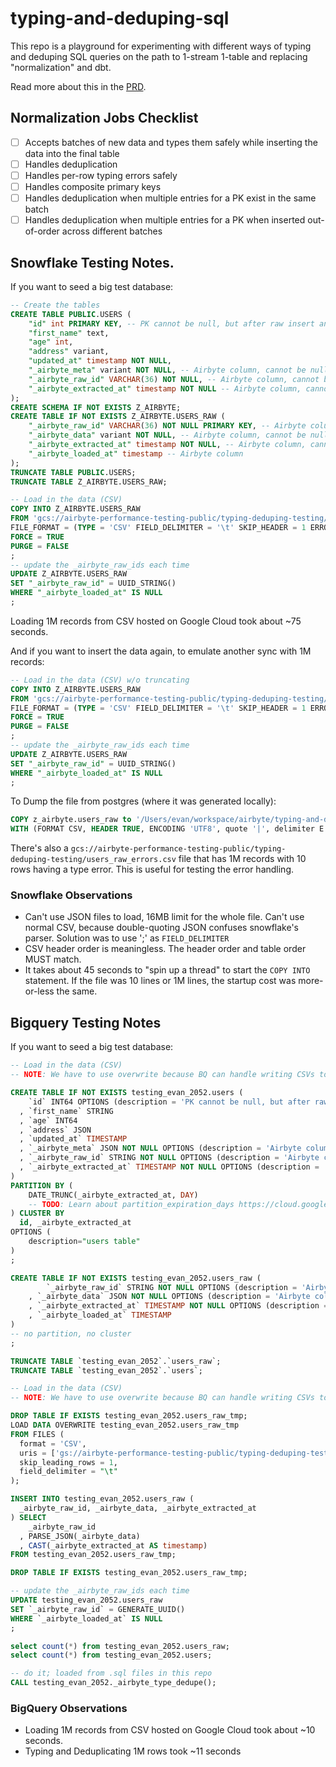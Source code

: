 # typing-and-deduping-sql

This repo is a playground for experimenting with different ways of typing and deduping SQL queries on the path to 1-stream 1-table and replacing "normalization" and dbt.

Read more about this in the [PRD](https://docs.google.com/document/d/126SLzFLMS2QYXHAItx1cn03aj0HMuuDlajlUAVFtSIM/edit).

## Normalization Jobs Checklist

- [ ] Accepts batches of new data and types them safely while inserting the data into the final table
- [ ] Handles deduplication
- [ ] Handles per-row typing errors safely
- [ ] Handles composite primary keys
- [ ] Handles deduplication when multiple entries for a PK exist in the same batch
- [ ] Handles deduplication when multiple entries for a PK when inserted out-of-order across different batches

## Snowflake Testing Notes.

If you want to seed a big test database:

```sql
-- Create the tables
CREATE TABLE PUBLIC.USERS (
    "id" int PRIMARY KEY, -- PK cannot be null, but after raw insert and before typing, row will be null
    "first_name" text,
    "age" int,
    "address" variant,
    "updated_at" timestamp NOT NULL,
    "_airbyte_meta" variant NOT NULL, -- Airbyte column, cannot be null
    "_airbyte_raw_id" VARCHAR(36) NOT NULL, -- Airbyte column, cannot be null
    "_airbyte_extracted_at" timestamp NOT NULL -- Airbyte column, cannot be null
);
CREATE SCHEMA IF NOT EXISTS Z_AIRBYTE;
CREATE TABLE IF NOT EXISTS Z_AIRBYTE.USERS_RAW (
    "_airbyte_raw_id" VARCHAR(36) NOT NULL PRIMARY KEY, -- Airbyte column, cannot be null
    "_airbyte_data" variant NOT NULL, -- Airbyte column, cannot be null
    "_airbyte_extracted_at" timestamp NOT NULL, -- Airbyte column, cannot be null
    "_airbyte_loaded_at" timestamp -- Airbyte column
);
TRUNCATE TABLE PUBLIC.USERS;
TRUNCATE TABLE Z_AIRBYTE.USERS_RAW;

-- Load in the data (CSV)
COPY INTO Z_AIRBYTE.USERS_RAW
FROM 'gcs://airbyte-performance-testing-public/typing-deduping-testing/users_raw.csv'
FILE_FORMAT = (TYPE = 'CSV' FIELD_DELIMITER = '\t' SKIP_HEADER = 1 ERROR_ON_COLUMN_COUNT_MISMATCH = FALSE)
FORCE = TRUE
PURGE = FALSE
;
-- update the _airbyte_raw_ids each time
UPDATE Z_AIRBYTE.USERS_RAW
SET "_airbyte_raw_id" = UUID_STRING()
WHERE "_airbyte_loaded_at" IS NULL
;
```

Loading 1M records from CSV hosted on Google Cloud took about ~75 seconds.

And if you want to insert the data again, to emulate another sync with 1M records:

```sql
-- Load in the data (CSV) w/o truncating
COPY INTO Z_AIRBYTE.USERS_RAW
FROM 'gcs://airbyte-performance-testing-public/typing-deduping-testing/users_raw.csv'
FILE_FORMAT = (TYPE = 'CSV' FIELD_DELIMITER = '\t' SKIP_HEADER = 1 ERROR_ON_COLUMN_COUNT_MISMATCH = FALSE)
FORCE = TRUE
PURGE = FALSE
;
-- update the _airbyte_raw_ids each time
UPDATE Z_AIRBYTE.USERS_RAW
SET "_airbyte_raw_id" = UUID_STRING()
WHERE "_airbyte_loaded_at" IS NULL
;
```

To Dump the file from postgres (where it was generated locally):

```sql
COPY z_airbyte.users_raw to '/Users/evan/workspace/airbyte/typing-and-deduping-sql-experiments/data/users_raw.csv'
WITH (FORMAT CSV, HEADER TRUE, ENCODING 'UTF8', quote '|', delimiter E'\t');
```

There's also a `gcs://airbyte-performance-testing-public/typing-deduping-testing/users_raw_errors.csv` file that has 1M records with 10 rows having a type error. This is useful for testing the error handling.

### Snowflake Observations

- Can't use JSON files to load, 16MB limit for the whole file. Can't use normal CSV, because double-quoting JSON confuses snowflake's parser. Solution was to use ';' as `FIELD_DELIMITER`
- CSV header order is meaningless. The header order and table order MUST match.
- It takes about 45 seconds to "spin up a thread" to start the `COPY INTO` statement. If the file was 10 lines or 1M lines, the startup cost was more-or-less the same.

## Bigquery Testing Notes

If you want to seed a big test database:

```sql
-- Load in the data (CSV)
-- NOTE: We have to use overwrite because BQ can handle writing CSVs to non-nullable columns.  This will alter the table to match the CSV and remove any partitioning or non-nullable-ness

CREATE TABLE IF NOT EXISTS testing_evan_2052.users (
    `id` INT64 OPTIONS (description = 'PK cannot be null, but after raw insert and before typing, row will be temporarily null')
  , `first_name` STRING
  , `age` INT64
  , `address` JSON
  , `updated_at` TIMESTAMP
  , `_airbyte_meta` JSON NOT NULL OPTIONS (description = 'Airbyte column, cannot be null')
  , `_airbyte_raw_id` STRING NOT NULL OPTIONS (description = 'Airbyte column, cannot be null')
  , `_airbyte_extracted_at` TIMESTAMP NOT NULL OPTIONS (description = 'Airbyte column, cannot be null')
)
PARTITION BY (
	DATE_TRUNC(_airbyte_extracted_at, DAY)
	-- TODO: Learn about partition_expiration_days https://cloud.google.com/bigquery/docs/creating-partitioned-tables
) CLUSTER BY
  id, _airbyte_extracted_at
OPTIONS (
	description="users table"
)
;

CREATE TABLE IF NOT EXISTS testing_evan_2052.users_raw (
        `_airbyte_raw_id` STRING NOT NULL OPTIONS (description = 'Airbyte column, cannot be null')
    , `_airbyte_data` JSON NOT NULL OPTIONS (description = 'Airbyte column, cannot be null')
    , `_airbyte_extracted_at` TIMESTAMP NOT NULL OPTIONS (description = 'Airbyte column, cannot be null')
    , `_airbyte_loaded_at` TIMESTAMP
)
-- no partition, no cluster
;

TRUNCATE TABLE `testing_evan_2052`.`users_raw`;
TRUNCATE TABLE `testing_evan_2052`.`users`;

-- Load in the data (CSV)
-- NOTE: We have to use overwrite because BQ can handle writing CSVs to non-nullable columns.  This will alter the table to match the CSV and remove any partitioning or non-nullable-ness

DROP TABLE IF EXISTS testing_evan_2052.users_raw_tmp;
LOAD DATA OVERWRITE testing_evan_2052.users_raw_tmp
FROM FILES (
  format = 'CSV',
  uris = ['gs://airbyte-performance-testing-public/typing-deduping-testing/users_raw.csv'],
  skip_leading_rows = 1,
  field_delimiter = "\t"
);

INSERT INTO testing_evan_2052.users_raw (
  _airbyte_raw_id, _airbyte_data, _airbyte_extracted_at
) SELECT
    _airbyte_raw_id
  , PARSE_JSON(_airbyte_data)
  , CAST(_airbyte_extracted_at AS timestamp)
FROM testing_evan_2052.users_raw_tmp;

DROP TABLE IF EXISTS testing_evan_2052.users_raw_tmp;

-- update the _airbyte_raw_ids each time
UPDATE testing_evan_2052.users_raw
SET `_airbyte_raw_id` = GENERATE_UUID()
WHERE `_airbyte_loaded_at` IS NULL
;

select count(*) from testing_evan_2052.users_raw;
select count(*) from testing_evan_2052.users;

-- do it; loaded from .sql files in this repo
CALL testing_evan_2052._airbyte_type_dedupe();
```

### BigQuery Observations

- Loading 1M records from CSV hosted on Google Cloud took about ~10 seconds.
- Typing and Deduplicating 1M rows took ~11 seconds
